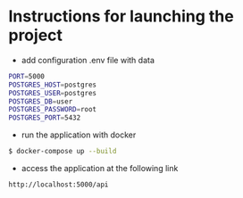 # Instructions for launching the project

- add configuration .env file with data

```bash
PORT=5000
POSTGRES_HOST=postgres
POSTGRES_USER=postgres
POSTGRES_DB=user
POSTGRES_PASSWORD=root
POSTGRES_PORT=5432
```

- run the application with docker

```bash
$ docker-compose up --build
```

- access the application at the following link

```bash
http://localhost:5000/api
```
